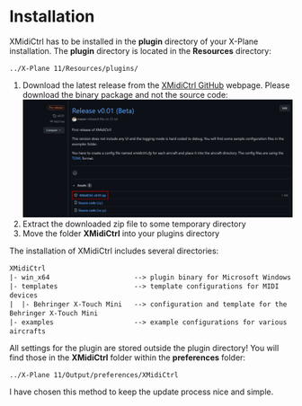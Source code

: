 # Installation

XMidiCtrl has to be installed in the **plugin** directory of your X-Plane installation. The **plugin** directory is
located in the **Resources** directory:
```
../X-Plane 11/Resources/plugins/
```

1. Download the latest release from the [XMidiCtrl GitHub](https://github.com/mauer/xmidictrl/releases) webpage. Please 
download the binary package and not the source code:
   ![Release Download](assets/github_release_download.png)
2. Extract the downloaded zip file to some temporary directory
3. Move the folder **XMidiCtrl** into your plugins directory

The installation of XMidiCtrl includes several directories:

```
XMidiCtrl
|- win_x64                     --> plugin binary for Microsoft Windows
|- templates                   --> template configurations for MIDI devices
|  |- Behringer X-Touch Mini   --> configuration and template for the Behringer X-Touch Mini
|- examples                    --> example configurations for various aircrafts 
```

All settings for the plugin are stored outside the plugin directory! You will find those in the **XMidiCtrl** folder 
within the **preferences** folder:

```
../X-Plane 11/Output/preferences/XMidiCtrl
```

I have chosen this method to keep the update process nice and simple.
